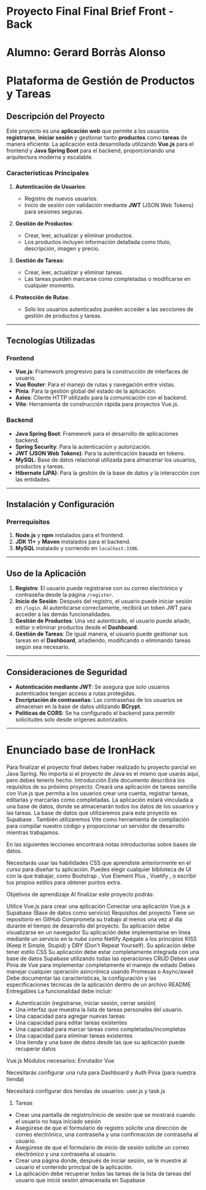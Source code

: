 # Proyecto Final Final Brief Front - Back

# Alumno: Gerard Borràs Alonso
# Plataforma de Gestión de Productos y Tareas

## Descripción del Proyecto

Este proyecto es una **aplicación web** que permite a los usuarios **registrarse**, **iniciar sesión** y gestionar tanto **productos** como **tareas** de manera eficiente. La aplicación está desarrollada utilizando **Vue.js** para el frontend y **Java Spring Boot** para el backend, proporcionando una arquitectura moderna y escalable.

### Características Principales

1. **Autenticación de Usuarios**:
    - Registro de nuevos usuarios.
    - Inicio de sesión con validación mediante **JWT** (JSON Web Tokens) para sesiones seguras.

2. **Gestión de Productos**:
    - Crear, leer, actualizar y eliminar productos.
    - Los productos incluyen información detallada como título, descripción, imagen y precio.

3. **Gestión de Tareas**:
    - Crear, leer, actualizar y eliminar tareas.
    - Las tareas pueden marcarse como completadas o modificarse en cualquier momento.

4. **Protección de Rutas**:
    - Solo los usuarios autenticados pueden acceder a las secciones de gestión de productos y tareas.

---

## Tecnologías Utilizadas

### Frontend
- **Vue.js**: Framework progresivo para la construcción de interfaces de usuario.
- **Vue Router**: Para el manejo de rutas y navegación entre vistas.
- **Pinia**: Para la gestión global del estado de la aplicación.
- **Axios**: Cliente HTTP utilizado para la comunicación con el backend.
- **Vite**: Herramienta de construcción rápida para proyectos Vue.js.

### Backend
- **Java Spring Boot**: Framework para el desarrollo de aplicaciones backend.
- **Spring Security**: Para la autenticación y autorización.
- **JWT (JSON Web Tokens)**: Para la autenticación basada en tokens.
- **MySQL**: Base de datos relacional utilizada para almacenar los usuarios, productos y tareas.
- **Hibernate (JPA)**: Para la gestión de la base de datos y la interacción con las entidades.

---

## Instalación y Configuración

### Prerrequisitos

1. **Node.js** y **npm** instalados para el frontend.
2. **JDK 11+** y **Maven** instalados para el backend.
3. **MySQL** instalado y corriendo en `localhost:3306`.

---

## Uso de la Aplicación

1. **Registro**: El usuario puede registrarse con su correo electrónico y contraseña desde la página `/register`.
2. **Inicio de Sesión**: Después del registro, el usuario puede iniciar sesión en `/login`. Al autenticarse correctamente, recibirá un token JWT para acceder a las demás funcionalidades.
3. **Gestión de Productos**: Una vez autenticado, el usuario puede añadir, editar o eliminar productos desde el **Dashboard**.
4. **Gestión de Tareas**: De igual manera, el usuario puede gestionar sus tareas en el **Dashboard**, añadiendo, modificando o eliminando tareas según sea necesario.

---

## Consideraciones de Seguridad

- **Autenticación mediante JWT**: Se asegura que solo usuarios autenticados tengan acceso a rutas protegidas.
- **Encriptación de contraseñas**: Las contraseñas de los usuarios se almacenan en la base de datos utilizando **BCrypt**.
- **Políticas de CORS**: Se ha configurado el backend para permitir solicitudes solo desde orígenes autorizados.

---

# Enunciado base de IronHack

Para finalizar el proyecto final  debes haber realizado tu proyecto parcial en Java Spring. No importa si el proyecto de Java es el mismo que usarás aquí, pero debes tenerlo hecho.
Introducción
Este documento describirá los requisitos de su próximo proyecto. Creará una aplicación de tareas sencilla con  Vue.js  que permita a los usuarios crear una cuenta, registrar tareas, editarlas y marcarlas como completadas. La aplicación estará vinculada a una base de datos, donde se almacenarán todos los datos de los usuarios y las tareas. La base de datos que utilizaremos para este proyecto es  Supabase . También utilizaremos  Vite  como herramienta de compilación para compilar nuestro código y proporcionar un servidor de desarrollo mientras trabajamos.

En las siguientes lecciones encontrará notas introductorias sobre bases de datos.

Necesitarás usar las habilidades CSS que aprendiste anteriormente en el curso para diseñar tu aplicación. Puedes elegir cualquier biblioteca de UI con la que trabajar, como  Bootstrap ,  Vue Element Plus ,  Vuetify , o escribir tus propios estilos para obtener puntos extra.

Objetivos de aprendizaje
Al finalizar este proyecto podrás:

Utilice Vue.js para crear una aplicación
Conectar una aplicación Vue.js a Supabase  (Base de datos como servicio)
Requisitos del proyecto
Tiene un repositorio en GitHub
Comprometa su trabajo al menos una vez al día durante el tiempo de desarrollo del proyecto.
Su aplicación debe visualizarse en un navegador
Su aplicación debe implementarse en línea mediante un servicio en la nube como Netlify
Apégate a  los principios KISS  (Keep It Simple, Stupid) y  DRY  (Don't Repeat Yourself).
Su aplicación debe tener estilo CSS
Su aplicación debe estar completamente integrada con una base de datos Supabase utilizando todas las operaciones CRUD
Debes usar Pinia de Vue para implementar completamente el manejo de estado
Debes manejar cualquier operación asincrónica usando Promesas o Async/await
Debe documentar las características, la configuración y las especificaciones técnicas de la aplicación dentro de un archivo README
Entregables
La funcionalidad debe incluir:

- Autenticación (registrarse, iniciar sesión, cerrar sesión)
- Una interfaz que muestra la lista de tareas personales del usuario.
- Una capacidad para agregar nuevas tareas
- Una capacidad para editar tareas existentes
- Una capacidad para marcar tareas como completadas/incompletas
- Una capacidad para eliminar tareas existentes
- Una tienda y una base de datos desde las que su aplicación puede recuperar datos


Vue.js
Módulos necesarios:
Enrutador Vue

Necesitarás configurar una ruta para  Dashboard y Auth
Pinia  (para nuestra tienda)

Necesitará configurar dos tiendas de usuarios:  user.js y task.js

1. Tareas

- Crear una pantalla de registro/inicio de sesión que se mostrará cuando el usuario no haya iniciado sesión
- Asegúrese de que el formulario de registro solicite una dirección de correo electrónico, una contraseña y una confirmación de contraseña al usuario.
- Asegúrese de que el formulario de inicio de sesión solicite un correo electrónico y una contraseña al usuario.
- Crear una página donde, después de iniciar sesión, se le muestre al usuario el contenido principal de la aplicación.
- La aplicación debe recuperar todas las tareas de la lista de tareas del usuario que inició sesión almacenada en Supabase